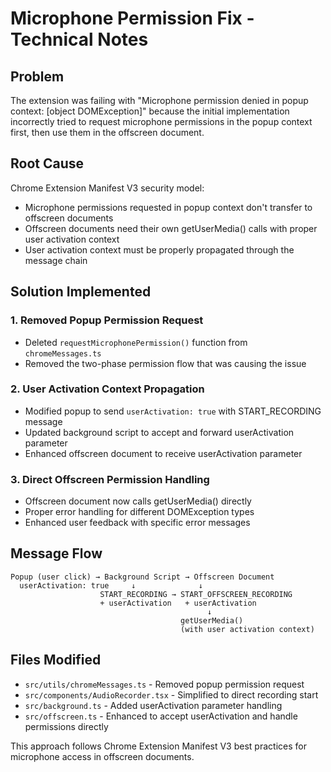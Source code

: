 # Microphone Permission Fix - Technical Notes

## Problem
The extension was failing with "Microphone permission denied in popup context: [object DOMException]" because the initial implementation incorrectly tried to request microphone permissions in the popup context first, then use them in the offscreen document.

## Root Cause
Chrome Extension Manifest V3 security model:
- Microphone permissions requested in popup context don't transfer to offscreen documents
- Offscreen documents need their own getUserMedia() calls with proper user activation context
- User activation context must be properly propagated through the message chain

## Solution Implemented

### 1. Removed Popup Permission Request
- Deleted `requestMicrophonePermission()` function from `chromeMessages.ts`
- Removed the two-phase permission flow that was causing the issue

### 2. User Activation Context Propagation
- Modified popup to send `userActivation: true` with START_RECORDING message
- Updated background script to accept and forward userActivation parameter
- Enhanced offscreen document to receive userActivation parameter

### 3. Direct Offscreen Permission Handling
- Offscreen document now calls getUserMedia() directly
- Proper error handling for different DOMException types
- Enhanced user feedback with specific error messages

## Message Flow
```
Popup (user click) → Background Script → Offscreen Document
  userActivation: true     ↓              ↓
                    START_RECORDING → START_OFFSCREEN_RECORDING
                    + userActivation   + userActivation
                                            ↓
                                      getUserMedia()
                                      (with user activation context)
```

## Files Modified
- `src/utils/chromeMessages.ts` - Removed popup permission request
- `src/components/AudioRecorder.tsx` - Simplified to direct recording start
- `src/background.ts` - Added userActivation parameter handling
- `src/offscreen.ts` - Enhanced to accept userActivation and handle permissions directly

This approach follows Chrome Extension Manifest V3 best practices for microphone access in offscreen documents.